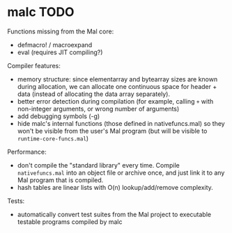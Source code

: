 # malc TODO

Functions missing from the Mal core:

- defmacro! / macroexpand
- eval (requires JIT compiling?)

Compiler features:

- memory structure: since elementarray and bytearray sizes are known during
  allocation, we can allocate one continuous space for header + data (instead
  of allocating the data array separately).
- better error detection during compilation (for example, calling `+` with
  non-integer arguments, or wrong number of arguments)
- add debugging symbols (-g)
- hide malc's internal functions (those defined in nativefuncs.mal) so they
  won't be visible from the user's Mal program (but will be visible to
  `runtime-core-funcs.mal`)

Performance:

- don't compile the "standard library" every time.  Compile `nativefuncs.mal`
  into an object file or archive once, and just link it to any Mal program that
  is compiled.
- hash tables are linear lists with O(n) lookup/add/remove complexity.

Tests:

- automatically convert test suites from the Mal project to executable testable
  programs compiled by malc
